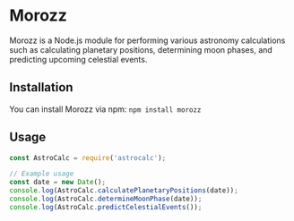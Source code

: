 # Morozz

Morozz is a Node.js module for performing various astronomy calculations such as calculating planetary positions, determining moon phases, and predicting upcoming celestial events.

## Installation

You can install Morozz via npm: `npm install morozz`

## Usage

```javascript
const AstroCalc = require('astrocalc');

// Example usage
const date = new Date();
console.log(AstroCalc.calculatePlanetaryPositions(date));
console.log(AstroCalc.determineMoonPhase(date));
console.log(AstroCalc.predictCelestialEvents());
```




